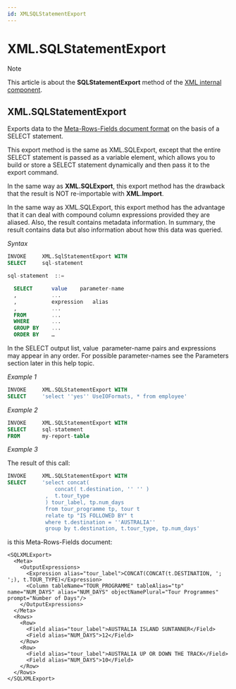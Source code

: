 ```yaml
---
id: XMLSQLStatementExport
---
```


# XML.SQLStatementExport



> [!NOTE]
> This article is about the **SQLStatementExport** method of the [XML internal component](/docs/Extensions/XML%20internal%20component).

## **XML.SQLStatementExport**

Exports data to the [Meta-Rows-Fields document format](/docs/Repositories/USoft%20XML%20formats/MetaRowsFields%20document%20format.md) on the basis of a SELECT statement.

This export method is the same as XML.SQLExport, except that the entire SELECT statement is passed as a variable element, which allows you to build or store a SELECT statement dynamically and then pass it to the export command.

In the same way as **XML.SQLExport**, this export method has the drawback that the result is NOT re-importable with **XML.Import**.

In the same way as XML.SQLExport, this export method has the advantage that it can deal with compound column expressions provided they are aliased. Also, the result contains metadata information. In summary, the result contains data but also information about how this data was queried.

*Syntax*

```sql
INVOKE     XML.SqlStatementExport WITH
SELECT     sql-statement

sql-statement  ::=

  SELECT      value    parameter-name
  ,           ...
  ,           expression   alias
  ,           ...
  FROM        ...
  WHERE       ...
  GROUP BY    ...
  ORDER BY    …
```

In the SELECT output list, value  parameter-name pairs and expressions may appear in any order. For possible parameter-names see the Parameters section later in this help topic.

*Example 1*

```sql
INVOKE     XML.SQLStatementExport WITH
SELECT     'select ''yes'' UseIOFormats, * from employee'
```

*Example 2*

```sql
INVOKE     XML.SQLStatementExport WITH
SELECT     sql-statement
FROM       my-report-table
```

*Example 3*

The result of this call:

```sql
INVOKE     XML.SQLStatementExport WITH
SELECT     'select concat( 
               concat( t.destination, '' '' )
            ,  t.tour_type 
            ) tour_label, tp.num_days
            from tour_programme tp, tour t
            relate tp "IS FOLLOWED BY" t
            where t.destination = ''AUSTRALIA''
            group by t.destination, t.tour_type, tp.num_days'
```

is this Meta-Rows-Fields document:

```language-xml
<SQLXMLExport>
  <Meta>
    <OutputExpressions>
      <Expression alias="tour_label">CONCAT(CONCAT(t.DESTINATION, '; ';), t.TOUR_TYPE)</Expression>
      <Column tableName="TOUR_PROGRAMME" tableAlias="tp" name="NUM_DAYS" alias="NUM_DAYS" objectNamePlural="Tour Programmes" prompt="Number of Days"/>
    </OutputExpressions>
  </Meta>
  <Rows>
    <Row>
      <Field alias="tour_label">AUSTRALIA ISLAND SUNTANNER</Field>
      <Field alias="NUM_DAYS">12</Field>
    </Row>
    <Row>
      <Field alias="tour_label">AUSTRALIA UP OR DOWN THE TRACK</Field>
      <Field alias="NUM_DAYS">10</Field>
    </Row>
  </Rows>
</SQLXMLExport>
```

 